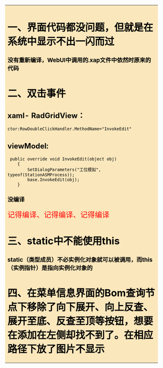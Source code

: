 <table><tr><td bgcolor=#fbe7bc><font color='black'>

# 一、界面代码都没问题，但就是在系统中显示不出一闪而过
### 没有重新编译，WebUI中调用的.xap文件中依然时原来的代码

# 二、双击事件 
## xaml- RadGridView：  
    ctor:RowDoubleClickHandler.MethodName="InvokeEdit"
## viewModel:
     public override void InvokeEdit(object obj)
		{
			SetDialogParameters("工位模拟", typeof(StationASMProcess));
			base.InvokeEdit(obj);
		}
### 没编译

<font color='red' size=5> 记得编译、记得编译、记得编译</font>
# 三、static中不能使用this
### static（类型成员）不必实例化对象就可以被调用，而this（实例指针）是指向实例化对象的

# 四、在菜单信息界面的Bom查询节点下移除了向下展开、向上反查、展开至底、反查至顶等按钮，想要在添加在左侧却找不到了。在相应路径下放了图片不显示

</font></td></tr></table>
